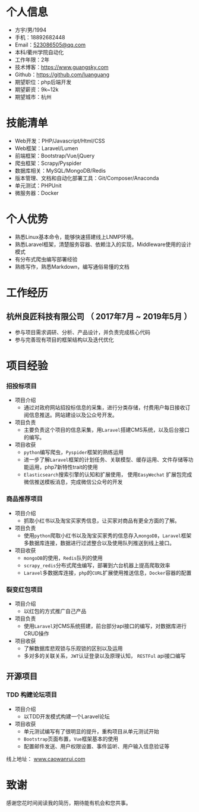 # 个人信息
 - 方宇/男/1994
 - 手机：18892682448
 - Email：523086505@qq.com
 - 本科/衢州学院自动化
 - 工作年限：2年
 - 技术博客：https://www.guangsky.com
 - Github：https://github.com/luanguang
 - 期望职位：php后端开发
 - 期望薪资：9k~12k
 - 期望城市：杭州

# 技能清单

- Web开发：PHP/Javascript/Html/CSS
- Web框架：Laravel/Lumen
- 前端框架：Bootstrap/Vue/jQuery
- 爬虫框架：Scrapy/Pyspider
- 数据库相关：MySQL/MongoDB/Redis
- 版本管理、文档和自动化部署工具：Git/Composer/Anaconda
- 单元测试：PHPUnit
- 微服务器：Docker

# 个人优势
- 熟悉Linux基本命令，能够快速搭建线上LNMP环境。
- 熟悉Laravel框架，清楚服务容器、依赖注入的实现，Middleware使用的设计模式
- 有分布式爬虫编写部署经验
- 熟练写作，熟悉Markdown，编写通俗易懂的文档

# 工作经历

## 杭州良匠科技有限公司 （ 2017年7月 ~ 2019年5月 ）
- 参与项目需求调研、分析、产品设计，并负责完成核心代码
- 参与完善现有项目的框架结构以及迭代优化

# 项目经验
### 招投标项目
- 项目介绍
    - 通过对政府网站招投标信息的采集，进行分类存储，付费用户每日接收订阅信息推送。网站建设以及公众号开发。
- 项目负责
    - 主要负责这个项目的信息采集，用`Laravel`搭建CMS系统，以及后台接口的编写。
- 项目收获
    - `python`编写爬虫，`Pyspider`框架的熟练运用
    - 进一步了解`Laravel`框架的计划任务、关联模型、缓存运用、文件存储等功能运用，php7新特性trait的使用
    - `Elasticsearch`搜索引擎的认知和扩展使用， 使用`EasyWechat` 扩展包完成微信推送模板消息，完成微信公众号的开发

### 商品推荐项目
- 项目介绍
    - 抓取小红书以及淘宝买家秀信息，让买家对商品有更全方面的了解。
- 项目负责
    - 使用`python`爬取小红书以及淘宝买家秀的信息存入`mongoDB`，`Laravel`框架多数据库连接，数据进行过滤整合以及使用队列推送到线上接口。
- 项目收获
    - `mongoDB`的使用，`Redis`队列的使用
    - `scrapy_redis`分布式爬虫编写，部署到六台机器上提高爬取效率
    - `Laravel`多数据库连接，`php`的`CURL`扩展使用推送信息，`Docker`容器的配置

### 裂变红包项目
- 项目介绍
    - 以红包的方式推广自己产品
- 项目负责
    - 使用`Laravel`对CMS系统搭建，前台部分api接口的编写，对数据库进行CRUD操作
- 项目收获
    - 了解数据库悲观锁与乐观锁的区别以及运用
    - 多对多的关联关系，`JWT`认证登录以及原理认知， `RESTFul` api接口编写

## 开源项目
### TDD 构建论坛项目
- 项目介绍
    - 以TDD开发模式构建一个Laravel论坛
- 项目收获
    - 单元测试编写有了很明显的提升，重构项目从单元测试开始
    - `Bootstrap`页面布置，`Vue`框架基本的使用
    - 配置邮件发送、用户权限设置、事件监听、用户输入信息验证等    

线上地址： www.caowanrui.com

# 致谢
感谢您花时间阅读我的简历，期待能有机会和您共事。
    
    